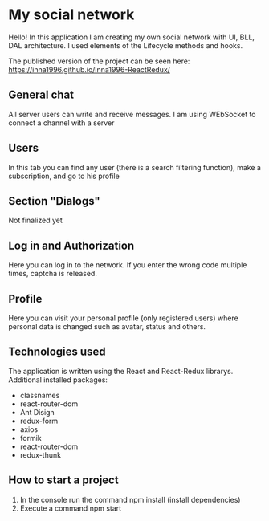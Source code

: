 # **My social network**
>
Hello! 
In this application I am creating my own social network with UI, BLL, DAL architecture. I used elements of the Lifecycle methods and hooks.

The published version of the project can be seen here: https://inna1996.github.io/inna1996-ReactRedux/


## General chat
>
All server users can write and receive messages.
I am using WEbSocket to connect a channel with a server


## Users
>
In this tab you can find any user (there is a search filtering function), make a subscription, and go to his profile


## Section "Dialogs"
>
Not finalized yet


## Log in and Authorization
>
Here you can log in to the network. If you enter the wrong code multiple times, captcha is released.

## Profile
>
Here you can visit your personal profile (only registered users) where personal data is changed such as avatar, status and others.


## Technologies used
>
The application is written using the React and React-Redux librarys. Additional installed packages:

+ classnames
+ react-router-dom
+ Ant Disign
+ redux-form
+ axios
+ formik
+ react-router-dom
+ redux-thunk


## How to start a project
>
1. In the console run the command npm install (install dependencies)
2. Execute a command npm start
